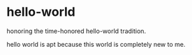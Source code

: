 hello-world
===========

honoring the time-honored hello-world tradition.

hello world is apt because this world is completely new to me.
